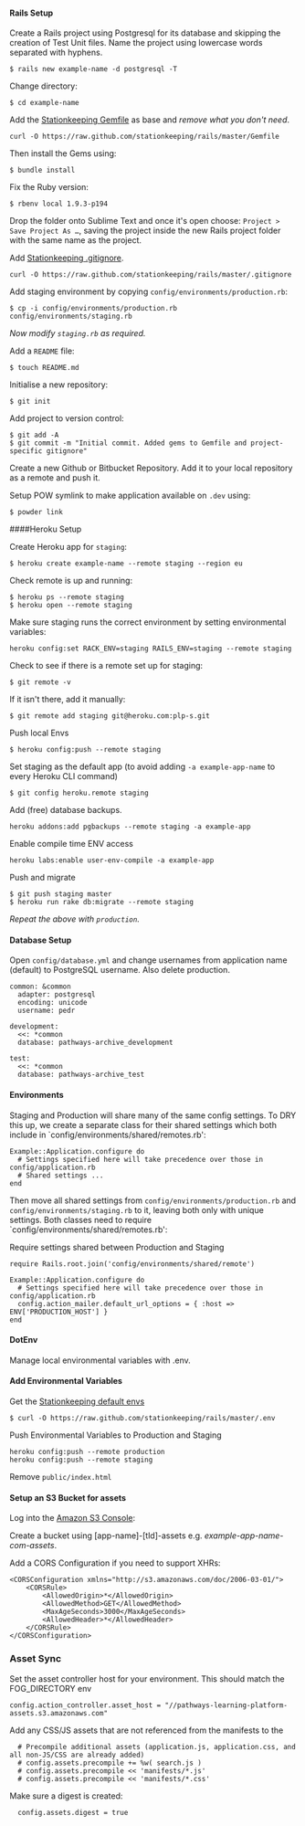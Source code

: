 #### Rails Setup

Create a Rails project using Postgresql for its database and skipping the creation of Test Unit files. Name the project using lowercase words separated with hyphens.
```
$ rails new example-name -d postgresql -T
```

Change directory:
```
$ cd example-name
```

Add the [Stationkeeping Gemfile](https://github.com/stationkeeping/rails/blob/master/Gemfile) as base and *remove what you don't need*.
```
curl -O https://raw.github.com/stationkeeping/rails/master/Gemfile
```

Then install the Gems using:
```
$ bundle install
```

Fix the Ruby version:
```
$ rbenv local 1.9.3-p194
```

Drop the folder onto Sublime Text and once it's open choose: `Project > Save Project As …`, saving the project inside the new Rails project folder with the same name as the project.

Add [Stationkeeping .gitignore](https://github.com/stationkeeping/rails/blob/master/.gitignore).
```
curl -O https://raw.github.com/stationkeeping/rails/master/.gitignore
```

Add staging environment by copying `config/environments/production.rb`:
```
$ cp -i config/environments/production.rb config/environments/staging.rb
```
*Now modify `staging.rb` as required.*

Add a `README` file:
```
$ touch README.md
```

Initialise a new repository:

```
$ git init
```

Add project to version control:

```
$ git add -A
$ git commit -m "Initial commit. Added gems to Gemfile and project-specific gitignore"
```

Create a new Github or Bitbucket Repository. Add it to your local repository as a remote and push it.

Setup POW symlink to make application available on `.dev` using:
```
$ powder link
```

####Heroku Setup

Create Heroku app for `staging`:
```
$ heroku create example-name --remote staging --region eu
```
Check remote is up and running:
```
$ heroku ps --remote staging
$ heroku open --remote staging
```

Make sure staging runs the correct environment by setting environmental variables:
```
heroku config:set RACK_ENV=staging RAILS_ENV=staging --remote staging
```

Check to see if there is a remote set up for staging:
```
$ git remote -v
```

If it isn't there, add it manually:
```
$ git remote add staging git@heroku.com:plp-s.git
```

Push local Envs
```
$ heroku config:push --remote staging
```

Set staging as the default app (to avoid adding `-a example-app-name` to every Heroku CLI command)
```
$ git config heroku.remote staging
```

Add (free) database backups.
```
heroku addons:add pgbackups --remote staging -a example-app
```

Enable compile time ENV access
```
heroku labs:enable user-env-compile -a example-app
```

Push and migrate
```
$ git push staging master
$ heroku run rake db:migrate --remote staging
```

*Repeat the above with `production`.*

#### Database Setup

Open `config/database.yml` and change usernames from application name (default) to PostgreSQL username. Also delete production.

```
common: &common
  adapter: postgresql
  encoding: unicode
  username: pedr

development:
  <<: *common
  database: pathways-archive_development

test:
  <<: *common
  database: pathways-archive_test
```

#### Environments

Staging and Production will share many of the same config settings. To DRY this up, we create a separate class for their shared settings which both include in `config/environments/shared/remotes.rb':

```
Example::Application.configure do
  # Settings specified here will take precedence over those in config/application.rb
  # Shared settings ...
end
```

Then move all shared settings from `config/environments/production.rb` and `config/environments/staging.rb` to it, leaving both only with unique settings. Both classes need to require `config/environments/shared/remotes.rb':

Require settings shared between Production and Staging

```
require Rails.root.join('config/environments/shared/remote')

Example::Application.configure do
  # Settings specified here will take precedence over those in config/application.rb
  config.action_mailer.default_url_options = { :host => ENV['PRODUCTION_HOST'] }
end
```

#### DotEnv

Manage local environmental variables with .env.

#### Add Environmental Variables

Get the [Stationkeeping default envs](https://raw.github.com/stationkeeping/rails/master/.env) 
```
$ curl -O https://raw.github.com/stationkeeping/rails/master/.env
```

Push Environmental Variables to Production and Staging
```
heroku config:push --remote production
heroku config:push --remote staging
```

Remove `public/index.html`

#### Setup an S3 Bucket for assets

Log into the [Amazon S3 Console](https://console.aws.amazon.com/console/home):

Create a bucket using [app-name]-[tld]-assets e.g. *example-app-name-com-assets*.

Add a CORS Configuration if you need to support XHRs:

```
<CORSConfiguration xmlns="http://s3.amazonaws.com/doc/2006-03-01/">
    <CORSRule>
        <AllowedOrigin>*</AllowedOrigin>
        <AllowedMethod>GET</AllowedMethod>
        <MaxAgeSeconds>3000</MaxAgeSeconds>
        <AllowedHeader>*</AllowedHeader>
    </CORSRule>
</CORSConfiguration>
```

### Asset Sync


Set the asset controller host for your environment. This should match the FOG_DIRECTORY env 
```
config.action_controller.asset_host = "//pathways-learning-platform-assets.s3.amazonaws.com"
```

Add any CSS/JS assets that are not referenced from the manifests to the 
```
  # Precompile additional assets (application.js, application.css, and all non-JS/CSS are already added)
  # config.assets.precompile += %w( search.js )  
  # config.assets.precompile << 'manifests/*.js'
  # config.assets.precompile << 'manifests/*.css'
```

Make sure a digest is created:
```
  config.assets.digest = true
```